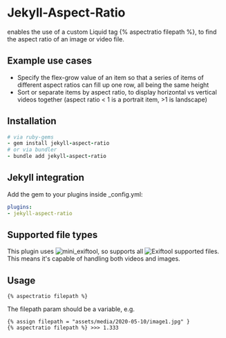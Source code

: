 
# Jekyll-Aspect-Ratio #
enables the use of a custom Liquid tag {% aspectratio filepath %}, to find the aspect ratio of an image or video file.

## Example use cases ##
- Specify the flex-grow value of an item so that a series of items of different aspect ratios can fill up one row, all being the same height
- Sort or separate items by aspect ratio, to display horizontal vs vertical videos together (aspect ratio < 1 is a portrait item, >1 is landscape)

## Installation ##
```ruby 
# via ruby-gems
- gem install jekyll-aspect-ratio
# or via bundler
- bundle add jekyll-aspect-ratio
```

## Jekyll integration ##
Add the gem to your plugins inside _config.yml:

```yaml
plugins:
- jekyll-aspect-ratio
```

## Supported file types ##

This plugin uses ![mini_exiftool](https://github.com/janfri/mini_exiftool), so supports all ![Exiftool supported files](https://exiftool.org/#supported). This means it's capable of handling both videos and images.

## Usage ##

```
{% aspectratio filepath %}
```

The filepath param should be a variable, e.g.

```
{% assign filepath = "assets/media/2020-05-10/image1.jpg" }
{% aspectratio filepath %} >>> 1.333
```
